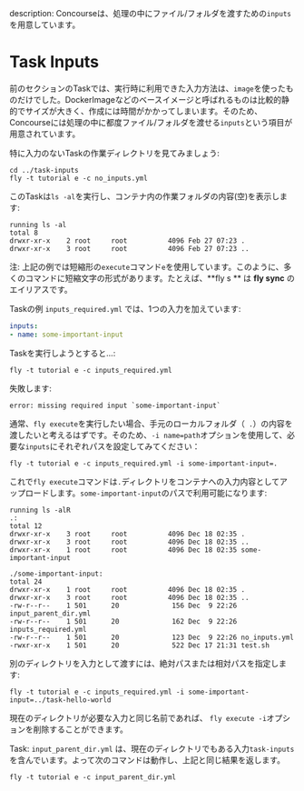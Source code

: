 description: Concourseは、処理の中にファイル/フォルダを渡すための`inputs`を用意しています。

# Task Inputs

前のセクションのTaskでは、実行時に利用できた入力方法は、`image`を使ったものだけでした。DockerImageなどのベースイメージと呼ばれるものは比較的静的でサイズが大きく、作成には時間がかかってしまいます。そのため、Concourseには処理の中に都度ファイル/フォルダを渡せる`inputs`という項目が用意されています。

特に入力のないTaskの作業ディレクトリを見てみましょう:

```
cd ../task-inputs
fly -t tutorial e -c no_inputs.yml
```

このTaskは`ls -al`を実行し、コンテナ内の作業フォルダの内容(空)を表示します:

```
running ls -al
total 8
drwxr-xr-x    2 root     root          4096 Feb 27 07:23 .
drwxr-xr-x    3 root     root          4096 Feb 27 07:23 ..
```

注: 上記の例では短縮形の`execute`コマンド`e`を使用しています。このように、多くのコマンドに短縮文字の形式があります。たとえば、**fly s ** は **fly sync** のエイリアスです。

Taskの例 `inputs_required.yml` では、1つの入力を加えています:

```yaml
inputs:
- name: some-important-input
```

Taskを実行しようとすると...:

```
fly -t tutorial e -c inputs_required.yml
```

失敗します:

```
error: missing required input `some-important-input`
```

通常、`fly execute`を実行したい場合、手元のローカルフォルダ（` .`）の内容を渡したいと考えるはずです。そのため、`-i name=path`オプションを使用して、必要な`inputs`にそれぞれパスを設定してみてください：

```
fly -t tutorial e -c inputs_required.yml -i some-important-input=.
```

これで`fly execute`コマンドは`.`ディレクトリをコンテナへの入力内容としてアップロードします。`some-important-input`のパスで利用可能になります:

```
running ls -alR
.:
total 12
drwxr-xr-x    3 root     root          4096 Dec 18 02:35 .
drwxr-xr-x    3 root     root          4096 Dec 18 02:35 ..
drwxr-xr-x    1 root     root          4096 Dec 18 02:35 some-important-input

./some-important-input:
total 24
drwxr-xr-x    1 root     root          4096 Dec 18 02:35 .
drwxr-xr-x    3 root     root          4096 Dec 18 02:35 ..
-rw-r--r--    1 501      20             156 Dec  9 22:26 input_parent_dir.yml
-rw-r--r--    1 501      20             162 Dec  9 22:26 inputs_required.yml
-rw-r--r--    1 501      20             123 Dec  9 22:26 no_inputs.yml
-rwxr-xr-x    1 501      20             522 Dec 17 21:31 test.sh
```

別のディレクトリを入力として渡すには、絶対パスまたは相対パスを指定します:

```
fly -t tutorial e -c inputs_required.yml -i some-important-input=../task-hello-world
```

現在のディレクトリが必要な入力と同じ名前であれば、 `fly execute -i`オプションを削除することができます。

Task: `input_parent_dir.yml` は、現在のディレクトリでもある入力`task-inputs`を含んでいます。よって次のコマンドは動作し、上記と同じ結果を返します。

```
fly -t tutorial e -c input_parent_dir.yml
```
